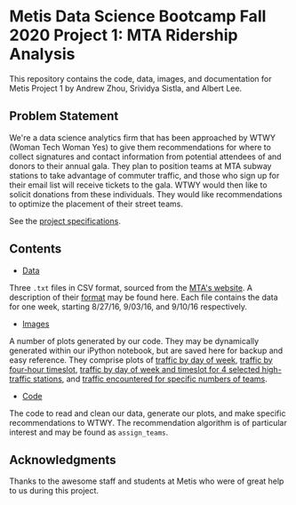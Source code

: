 # Metis Data Science Bootcamp Fall 2020 Project 1: MTA Ridership Analysis

This repository contains the code, data, images, and documentation for Metis Project 1 by Andrew Zhou, Srividya Sistla, and Albert Lee.

## Problem Statement


We're a data science analytics firm that has been approached by WTWY (Woman Tech Woman Yes) to give them recommendations for where to collect signatures and contact information from potential attendees of and donors to their annual gala. They plan to position teams at MTA subway stations to take advantage of commuter traffic, and those who sign up for their email list will receive tickets to the gala. WTWY would then like to solicit donations from these individuals. They would like recommendations to optimize the placement of their street teams.

See the [project specifications](project_01.md). 

## Contents

* [Data](data)

Three `.txt` files in CSV format, sourced from the [MTA's website](http://web.mta.info/developers/turnstile.html). A description of their [format](http://web.mta.info/developers/resources/nyct/turnstile/ts_Field_Description.txt) may be found here. Each file contains the data for one week, starting 8/27/16, 9/03/16, and 9/10/16 respectively.

* [Images](img)

A number of plots generated by our code. They may be dynamically generated within our iPython notebook, but are saved here for backup and easy reference. They comprise plots of [traffic by day of week](img/dow_traffic.png), [traffic by four-hour timeslot](img/timeslot_traffic.png), [traffic by day of week and timeslot for 4 selected high-traffic stations](img/selected_traffic.png), and [traffic encountered for specific numbers of teams](img/exposure_by_num_teams.png).

* [Code](project_1_mta.ipynb)

The code to read and clean our data, generate our plots, and make specific recommendations to WTWY. The recommendation algorithm is of particular interest and may be found as `assign_teams`.

## Acknowledgments

Thanks to the awesome staff and students at Metis who were of great help to us during this project.